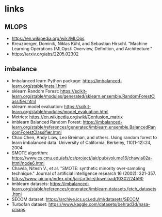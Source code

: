 # links


## MLOPS

- https://en.wikipedia.org/wiki/MLOps
- Kreuzberger, Dominik, Niklas Kühl, and Sebastian Hirschl. "Machine Learning Operations (MLOps): Overview, Definition, and Architecture." 
- https://arxiv.org/abs/2205.02302

## imbalance

- Imbalanced learn Python package: https://imbalanced-learn.org/stable/install.html
- sklearn Random Forest: https://scikit-learn.org/stable/modules/generated/sklearn.ensemble.RandomForestClassifier.html
- sklearn model evaluation: https://scikit-learn.org/stable/modules/model_evaluation.html
- Metrics: https://en.wikipedia.org/wiki/Confusion_matrix
- imblearn Balanced Random Forest: https://imbalanced-learn.org/stable/references/generated/imblearn.ensemble.BalancedRandomForestClassifier.html
- Chao Chen, Andy Liaw, Leo Breiman, and others. Using random forest to learn imbalanced data. University of California, Berkeley, 110(1-12):24, 2004.
- SMOTE algorithm: https://www.cs.cmu.edu/afs/cs/project/jair/pub/volume16/chawla02a-html/node6.html
- Chawla, Nitesh V., et al. "SMOTE: synthetic minority over-sampling technique." Journal of artificial intelligence research 16 (2002): 321-357.
- https://www.jair.org/index.php/jair/article/download/10302/24590
- imblearn datasets: https://imbalanced-learn.org/stable/references/generated/imblearn.datasets.fetch_datasets.html
- SECOM dataset: https://archive.ics.uci.edu/ml/datasets/SECOM
- Turbofan dataset: https://www.kaggle.com/datasets/behrad3d/nasa-cmaps


